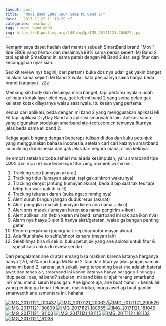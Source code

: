```yaml
---
layout: post
title:  "Movi Band EB09 Jauh Sama Mi Band 2!"
date:   2017-11-22 11:18:29 +7
categories: smarband
tags : movi band eb09
img: https://s8.postimg.org/f44hiuj3p/IMG_20171121_200627.jpg
---
```

Kemarin saya dapet hadiah dari mantan sebuah SmartBand brand "Movi" tipe EB09 yang bentuk dan desainnya 99% sama persis seperti Mi Band 2, tapi apakah SmarBand ini sama persis dengan Mi Band 2 dari segi fitur dan kecanggihan nya? siah...

Sedikit review nya begini, dari pertama buka dos nya udah gak yakin banget ini akan sama seperti Mi Band 2 walau kata penjualnya sama hanya beda brand (katanya).. zZz

Memang sih body dan desainya mirip banget, tapi pertama nyalain udah kelihatan kotak layar oled nya, gak kek mi band 2 yang serba gelap gak keliatan kotak dilayarnya walau saat nyala. Itu kesan yang pertama.

Kedua dari aplikasi, beda dengan mi band 2 yang menggunakan aplikasi Mi Fit tapi aplikasi DayDay Band ala aplikasi smarwatch lain. Aplikasi sama yang digunakan produkan smarband <a href="https://ute-tech.com.cn/index.php/example/load">ute-tech.com.cn</a> tentunya fiturnya jelas beda sama mi band 2.

Ketiga agak bingung dengan beberapa tulisan di dos dan buku petunjuk yang menggunakan bahasa indonesia, setelah cari cari katanya smartband ini building di indonesia dan gak jelas dari negara mana, china keknya.

Ke empat setelah dicoba sehari mulai ada kesimpulan, yaitu smarband tipe EB09 dari movi ini ada beberapa fitur yang menarik perhatian.
<ol>
	<li>Tracking step (lumayan akurat)</li>
	<li>Tracking tidur (lumayan akurat, tapi gak sinkron waktu nya)</li>
	<li>Tracking denyut jantung (lumayan akurat, beda 3 bip saat tak tes tapi tetep bip walo gak di kulit)</li>
	<li>Tracking tekanan darah (suka ngaco mmhg nya)</li>
	<li>Alert suruh bangun jangan duduk terus (akurat)</li>
	<li>Alert panggilan masuk (lumayan keren ada nama + ikon)</li>
	<li>Alert sms masuk (lumayan keren ada nama pengirim + ikon)</li>
	<li>Alert aplikasi lain (lebih keren mi band, smartband ini gak ada ikon nya)</li>
	<li>Alarm nya hanya 3 slot & hanya alert/getaran, walao ga bangun penting getar.</li>
	<li>Record perjalanan joging/naik sepeda/motor mayan akurat.</li>
	<li>Ada fitur shake to selfie/shoot kamera (mayan lah)</li>
	<li>Selebihnya bisa di cek di buku petunjuk yang ane apload untuk fitur & spesifikasi untuk di review sendiri.</li>
</ol>
Dari pengalaman ane di atas emang bisa maklum karena katanya harganya hanya 270, 50% dari harga Mi Band 2, tapi dari fiturnya jelas jangan samain sama mi band 2, karena jauh sekali, yang terpenting buat ane adalah baterai awet dan tahan air, smarband ini konon katanya hanya sanggup 1 minggu idup sekali cas, mi band? sebulan, mi band bisa di ajak renang smarband ini? mau mandi suruh lepas gan. Ane ignore aja, ane buat mandi + kenak air yang penting ga kenak tekanan, masih idup, moga awet aja buat gantiin smarwacth ane sementara ini. hahaha

<a href="https://s5.postimg.org/svxk9yg3b/IMG_20171121_200437.jpg" target="_blank"><img src="https://s5.postimg.org/svxk9yg3b/IMG_20171121_200437.jpg" alt="IMG_20171121_200437"/></a>
<a href="https://s5.postimg.org/bveo1cfxj/IMG_20171121_200627.jpg" target="_blank"><img src="https://s5.postimg.org/bveo1cfxj/IMG_20171121_200627.jpg" alt="IMG_20171121_200627"/></a><a href='https://s5.postimg.org/cxouk6ojr/IMG_20171121_200529.jpg' target='_blank'><img src='https://s5.postimg.org/cxouk6ojr/IMG_20171121_200529.jpg' border='0' alt='IMG_20171121_200529'/></a>
<a href="https://bagus18.files.wordpress.com/2017/11/img_20171121_180809.jpg" target="_blank"><img src="https://s5.postimg.org/mi8h6jyav/IMG_20171121_180809.jpg" alt="IMG_20171121_180809"/></a>
<a href="https://bagus18.files.wordpress.com/2017/11/img_20171121_180955.jpg" target="_blank"><img src="https://s5.postimg.org/uaz4yrh7b/IMG_20171121_180955.jpg" alt="IMG_20171121_180955"/></a>
<a href="https://bagus18.files.wordpress.com/2017/11/img_20171121_1810491.jpg" target="_blank"><img src="https://s5.postimg.org/xhtoiaeh3/IMG_20171121_181049.jpg" alt="IMG_20171121_181049"/></a>
<a href="https://bagus18.files.wordpress.com/2017/11/img_20171121_1811001.jpg" target="_blank"><img src="https://s5.postimg.org/iymjgplaf/IMG_20171121_181100.jpg" alt="IMG_20171121_181100"/></a>
<a href="https://bagus18.files.wordpress.com/2017/11/img_20171121_181115.jpg" target="_blank"><img src="https://s5.postimg.org/4ffefk7nr/IMG_20171121_181115.jpg" alt="IMG_20171121_181115"/></a>
<a href="https://bagus18.files.wordpress.com/2017/11/img_20171121_181132.jpg" target="_blank"><img src="https://s5.postimg.org/m5h30dvgn/IMG_20171121_181132.jpg" alt="IMG_20171121_181132"/></a>
<a href="https://s5.postimg.org/nxa1vau93/IMG_20171121_181138.jpg" target="_blank"><img src="https://s5.postimg.org/nxa1vau93/IMG_20171121_181138.jpg" alt="IMG_20171121_181138"/></a>
